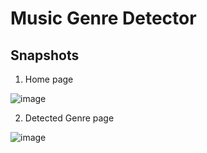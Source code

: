 # Music Genre Detector

## Snapshots
1. Home page

![image](https://user-images.githubusercontent.com/54865101/232273839-fb36dfb5-a947-4bfe-a1e9-ccfef61201a3.png)

2. Detected Genre page

![image](https://user-images.githubusercontent.com/54865101/232273856-73d69779-ad2b-4afb-b41c-002f3d880823.png)
